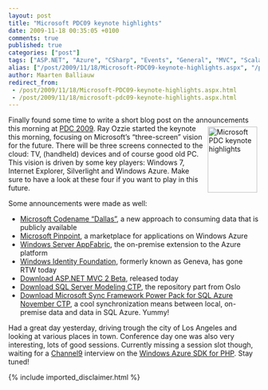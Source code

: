 ```yaml
---
layout: post
title: "Microsoft PDC09 keynote highlights"
date: 2009-11-18 00:35:05 +0100
comments: true
published: true
categories: ["post"]
tags: ["ASP.NET", "Azure", "CSharp", "Events", "General", "MVC", "Scalability", "Azure Database"]
alias: ["/post/2009/11/18/Microsoft-PDC09-keynote-highlights.aspx", "/post/2009/11/18/microsoft-pdc09-keynote-highlights.aspx"]
author: Maarten Balliauw
redirect_from:
 - /post/2009/11/18/Microsoft-PDC09-keynote-highlights.aspx.html
 - /post/2009/11/18/microsoft-pdc09-keynote-highlights.aspx.html
---
```

<p>Finally found some time to write a short blog post on the announcements this morning at <a href="http://www.microsoftpdc.com" target="_blank">PDC 2009</a>.<a href="http://www.microsoftpdc.com" target="_blank"><img style="border-right-width: 0px; margin: 5px; display: inline; border-top-width: 0px; border-bottom-width: 0px; border-left-width: 0px" title="Microsoft PDC keynote highlights" border="0" alt="Microsoft PDC keynote highlights" align="right" src="http://blogs.msdn.com/blogfiles/msftisvs/WindowsLiveWriter/DontMissPDC09fortheFutureofDeveloperTech_1386F/PDC09Bling_BeforeAfter_240_2.jpg" width="99" height="132" /></a> Ray Ozzie started the keynote this morning, focusing on Microsoft’s “three-screen” vision for the future. There will be three screens connected to the cloud: TV, (handheld) devices and of course good old PC. This vision is driven by some key players: Windows 7, Internet Explorer, Silverlight and Windows Azure. Make sure to have a look at these four if you want to play in this future.</p>  <p>Some announcements were made as well: </p>  <ul>   <li><a href="http://www.pinpoint.com/en-US/Dallas">Microsoft Codename “Dallas”</a>, a new approach to consuming data that is publicly available</li>    <li><a href="http://pinpoint.microsoft.com/en-US/default.aspx">Microsoft Pinpoint</a>, a marketplace for applications on Windows Azure</li>    <li><a href="http://msdn.microsoft.com/lt-lt/windowsserver/ee695849(en-us).aspx">Windows Server AppFabric</a>, the on-premise extension to the Azure platform</li>    <li><a href="http://msdn.microsoft.com/en-us/security/aa570351.aspx">Windows Identity Foundation</a>, formerly known as Geneva, has gone RTW today</li>    <li><a href="http://www.microsoft.com/downloads/details.aspx?displaylang=en&amp;FamilyID=4817cdb2-88ea-4af4-a455-f06b4c90fd2c&amp;utm_source=feedburner&amp;utm_medium=feed&amp;utm_campaign=Feed%3A+MicrosoftDownloadCenter+%28Microsoft+Download+Center%29&amp;utm_content=Google+Reader#tm">Download ASP.NET MVC 2 Beta</a>, released today</li>    <li><a href="http://feeds.feedburner.com/SQL%20Server%20Modeling%20CTP%20-%20Nov%202009">Download SQL Server Modeling CTP</a>, the repository part from Oslo</li>    <li><a href="http://www.microsoft.com/downloads/details.aspx?displaylang=en&amp;FamilyID=bce4ad61-5b76-4101-8311-e928e7250b9a&amp;utm_source=feedburner&amp;utm_medium=feed&amp;utm_campaign=Feed%3A+MicrosoftDownloadCenter+%28Microsoft+Download+Center%29#tm">Download Microsoft Sync Framework Power Pack for SQL Azure November CTP</a>, a cool synchronization means between local, on-premise data and data in SQL Azure. Yummy!</li> </ul>  <p>Had a great day yesterday, driving trough the city of Los Angeles and looking at various places in town. Conference day one was also very interesting, lots of good sessions. Currently missing a session slot though, waiting for a <a href="http://channel9.msdn.com/" target="_blank">Channel9</a> interview on the <a href="http://phpazure.codeplex.com/" target="_blank">Windows Azure SDK for PHP</a>. Stay tuned!</p>
{% include imported_disclaimer.html %}
